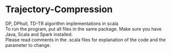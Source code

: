 # Trajectory-Compression
DP, DPhull, TD-TR algorithm implementations in scala <br />
To run the program, put all files in the same package. Make sure you have Java, Scala and Spark installed. <br />
Please read comments in the .scala files for explanation of the code and the parameter to change.

